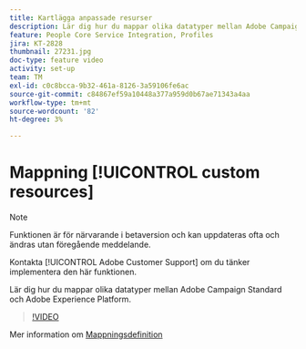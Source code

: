 ```yaml
---
title: Kartlägga anpassade resurser
description: Lär dig hur du mappar olika datatyper mellan Adobe Campaign Standard (ACS) och Adobe Experience Platform (AEP)
feature: People Core Service Integration, Profiles
jira: KT-2828
thumbnail: 27231.jpg
doc-type: feature video
activity: set-up
team: TM
exl-id: c0c8bcca-9b32-461a-8126-3a59106fe6ac
source-git-commit: c84867ef59a10448a377a959d0b67ae71343a4aa
workflow-type: tm+mt
source-wordcount: '82'
ht-degree: 3%

---
```


# Mappning [!UICONTROL custom resources]

>[!NOTE]
>
>Funktionen är för närvarande i betaversion och kan uppdateras ofta och ändras utan föregående meddelande.
>
>Kontakta [!UICONTROL Adobe Customer Support] om du tänker implementera den här funktionen.

Lär dig hur du mappar olika datatyper mellan Adobe Campaign Standard och Adobe Experience Platform.

>[!VIDEO](https://video.tv.adobe.com/v/27231?quality=12&learn=on)

Mer information om [Mappningsdefinition](https://experienceleague.adobe.com/docs/campaign-standard/using/integrating-with-adobe-cloud/adobe-experience-platform/data-connector/aep-mapping-definition.html)
